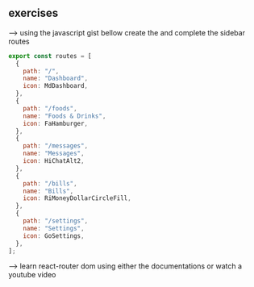 ## exercises

--> using the javascript gist bellow create the and complete the sidebar routes

```js
export const routes = [
  {
    path: "/",
    name: "Dashboard",
    icon: MdDashboard,
  },
  {
    path: "/foods",
    name: "Foods & Drinks",
    icon: FaHamburger,
  },
  {
    path: "/messages",
    name: "Messages",
    icon: HiChatAlt2,
  },
  {
    path: "/bills",
    name: "Bills",
    icon: RiMoneyDollarCircleFill,
  },
  {
    path: "/settings",
    name: "Settings",
    icon: GoSettings,
  },
];
```

--> learn react-router dom using either the documentations or watch a youtube video
